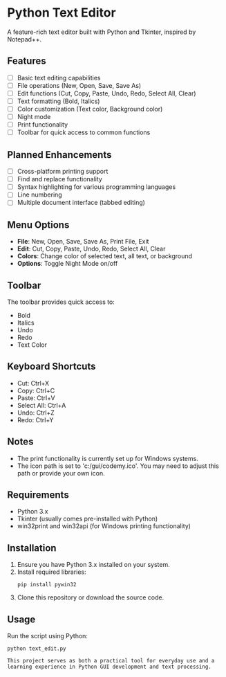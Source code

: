 # Python Text Editor

A feature-rich text editor built with Python and Tkinter, inspired by Notepad++.

## Features

- [ ] Basic text editing capabilities
- [ ] File operations (New, Open, Save, Save As)
- [ ] Edit functions (Cut, Copy, Paste, Undo, Redo, Select All, Clear)
- [ ] Text formatting (Bold, Italics)
- [ ] Color customization (Text color, Background color)
- [ ] Night mode
- [ ] Print functionality
- [ ] Toolbar for quick access to common functions

## Planned Enhancements

- [ ] Cross-platform printing support
- [ ] Find and replace functionality
- [ ] Syntax highlighting for various programming languages
- [ ] Line numbering
- [ ] Multiple document interface (tabbed editing)

## Menu Options

- **File**: New, Open, Save, Save As, Print File, Exit
- **Edit**: Cut, Copy, Paste, Undo, Redo, Select All, Clear
- **Colors**: Change color of selected text, all text, or background
- **Options**: Toggle Night Mode on/off

## Toolbar

The toolbar provides quick access to:
- Bold
- Italics
- Undo
- Redo
- Text Color

## Keyboard Shortcuts

- Cut: Ctrl+X
- Copy: Ctrl+C
- Paste: Ctrl+V
- Select All: Ctrl+A
- Undo: Ctrl+Z
- Redo: Ctrl+Y

## Notes

- The print functionality is currently set up for Windows systems.
- The icon path is set to 'c:/gui/codemy.ico'. You may need to adjust this path or provide your own icon.

## Requirements

- Python 3.x
- Tkinter (usually comes pre-installed with Python)
- win32print and win32api (for Windows printing functionality)

## Installation

1. Ensure you have Python 3.x installed on your system.
2. Install required libraries:
   ```
   pip install pywin32
   ```
3. Clone this repository or download the source code.

## Usage

Run the script using Python:

```
python text_edit.py

This project serves as both a practical tool for everyday use and a learning experience in Python GUI development and text processing.